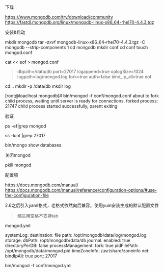 下载

https://www.mongodb.com/try/download/community
https://fastdl.mongodb.org/linux/mongodb-linux-x86_64-rhel70-4.4.3.tgz

安装&启动

mkdir mongodb
tar -zxvf mongodb-linux-x86_64-rhel70-4.4.3.tgz -C mongodb --strip-components 1
cd mongodb
mkdir conf
cd conf
touch mongod.conf

cat << eof > mongod.conf
> dbpath=/data/db
> port=27017
> logappend=true
> oplogSize=1024
> logpath=log/mongod.log
> fork=true
> auth=false
> bind_ip_all=true
> eof

cd ..
mkdir -p /data/db
mkdir log


[root@loaclhost mongodb]# bin/mongod -f conf/mongod.conf
about to fork child process, waiting until server is ready for connections.
forked process: 21747
child process started successfully, parent exiting

验证

ps -ef|grep mongod

ss -lunt |grep 27017

bin/mongo
show databases



关闭mongod

pkill mongod



配置项

https://docs.mongodb.com/manual/
https://docs.mongodb.com/manual/reference/configuration-options/#use-the-configuration-file


2.6之后引入yaml格式，老格式依然向后兼容，使用yum安装生成的默认配置文件

> 缩进用空格不支持tab

mongod.yml

systemLog:
   destination: file
   path: /opt/mongodb/data/log/mongod.log
storage:
   dbPath: /opt/mongodb/data/db
   journal:
      enabled: true
   directoryPerDB: false
processManagement:
   fork: true
   pidFilePath: /opt/mongodb/data/mongod.pid
   timeZoneInfo: /usr/share/zoneinfo
net:
   bindIpAll: true
   port: 27017

bin/mongod -f conf/mongod.yml





















